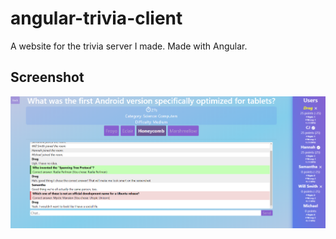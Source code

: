 # angular-trivia-client
A website for the trivia server I made. Made with Angular.

## Screenshot
![Screenshot of the trivia game](https://github.com/Draglan/angular-trivia-client/blob/master/screenshot.png)
